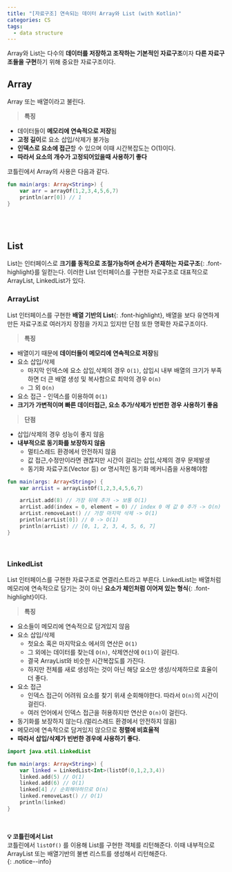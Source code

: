 ```yaml
---
title: "[자료구조] 연속되는 데이터 Array와 List (with Kotlin)"
categories: CS
tags:
  - data structure
---  
```


Array와 List는 다수의 **데이터를 저장하고 조작하는 기본적인 자료구조**이자 **다른 자료구조들을 구현**하기 위해 중요한 자료구조이다.  

## Array
Array 또는 배열이라고 불린다.  
> **특징**  
- 데이터들이 **메모리에 연속적으로 저장**됨
- **고정 길이**로 요소 삽입/삭제가 불가능
- **인덱스로 요소에 접근**할 수 있으며 이때 시간복잡도는 O(1)이다.  
- **따라서 요소의 개수가 고정되어있을때 사용하기 좋다**

코틀린에서 Array의 사용은 다음과 같다.  
```kotlin
fun main(args: Array<String>) {
    var arr = arrayOf(1,2,3,4,5,6,7)
    println(arr[0]) // 1
}
```

<br />  <br />  

## List
List는 인터페이스로 **크기를 동적으로 조절가능하며 순서가 존재하는 자료구조**{: .font-highlight}를 일컫는다. 이러한 List 인터페이스를 구현한 자료구조로 대표적으로 ArrayList, LinkedList가 있다.  


### ArrayList
List 인터페이스를 구현한 **배열 기반의 List**{: .font-highlight}, 배열을 보다 유연하게 만든 자료구조로 여러가지 장점을 가지고 있지만 단점 또한 명확한 자료구조이다.  

> **특징**  
- 배열이기 때문에 **데이터들이 메모리에 연속적으로 저장**됨  
- 요소 삽입/삭제
  - 마지막 인덱스에 요소 삽입,삭제의 경우 `O(1)`, 삽입시 내부 배열의 크기가 부족하면 더 큰 배열 생성 및 복사함으로 최악의 경우 `O(n)`
  - 그 외 `O(n)`
- 요소 접근 - 인덱스를 이용하여 `O(1)`
- **크기가 가변적이며 빠른 데이터접근, 요소 추가/삭제가 빈번한 경우 사용하기 좋음**


> **단점**  
- 삽입/삭제의 경우 성능이 좋지 않음
- **내부적으로 동기화를 보장하지 않음**
  - 멀티스레드 환경에서 안전하지 않음
  - 값 접근,수정만이라면 괜찮지만 시간이 걸리는 삽입,삭제의 경우 문제발생
  - 동기화 자료구조(Vector 등) or 명시적인 동기화 메커니즘을 사용해야함  

```kotlin
fun main(args: Array<String>) {
    var arrList = arrayListOf(1,2,3,4,5,6,7)

    arrList.add(8) // 가장 뒤에 추가 -> 보통 O(1)
    arrList.add(index = 0, element = 0) // index 0 에 값 0 추가 -> O(n)
    arrList.removeLast() // 가장 마지막 삭제 -> O(1)
    println(arrList[0]) // 0 -> O(1)
    println(arrList) // [0, 1, 2, 3, 4, 5, 6, 7]
}
```

<br />  

### LinkedList  
List 인터페이스를 구현한 자료구조로 연결리스트라고 부른다. LinkedList는 배열처럼 메모리에 연속적으로 담기는 것이 아닌 **요소가 체인처럼 이어져 있는 형식**{: .font-highlight}이다. 

> **특징**  
- 요소들이 메모리에 연속적으로 담겨있지 않음
- 요소 삽입/삭제
  - 첫요소 혹은 마지막요소 에서의 연산은 `O(1)`
  - 그 외에는 데이터를 찾는데 `O(n)`, 삭제연산에 `O(1)`이 걸린다.
  - 결국 ArrayList와 비슷한 시간복잡도를 가진다.
  - 하지만 전체를 새로 생성하는 것이 아닌 해당 요소만 생성/삭제하므로 효율이 더 좋다.
- 요소 접근
  - 인덱스 접근이 어려워 요소를 찾기 위새 순회해야한다. 따라서 `O(n)`의 시간이 걸린다.
  - 여러 언어에서 인덱스 접근을 허용하지만 연산은 `O(n)`이 걸린다.  
- 동기화를 보장하지 않는다.(멀리스레드 환경에서 안전하지 않음)
- 메모리에 연속적으로 담겨있지 않으므로 **정렬에 비효율적**  
- **따라서 삽입/삭제가 빈번한 경우에 사용하기 좋다.**  

```kotlin
import java.util.LinkedList  

fun main(args: Array<String>) {
    var linked = LinkedList<Int>(listOf(0,1,2,3,4))
    linked.add(5) // O(1)
    linked.add(6) // O(1)
    linked[4] // 순회해야하므로 O(n)
    linked.removeLast() // O(1)
    println(linked)
}
```  

<br />  

**💡 코틀린에서 List**  
코틀린에서 `listOf()` 를 이용해 List를 구현한 객체를 리턴해준다. 이때 내부적으로 ArrayList 또는 배열기반의 불변 리스트를 생성해서 리턴해준다.  
{: .notice--info}  




